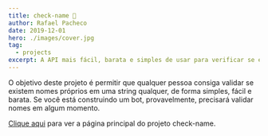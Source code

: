 ```yaml
---
title: check-name 📛
author: Rafael Pacheco
date: 2019-12-01
hero: ./images/cover.jpg
tag:
  - projects
excerpt: A API mais fácil, barata e simples de usar para verificar se existem nomes válidos em uma string
---
```


O objetivo deste projeto é permitir que qualquer pessoa consiga validar se existem nomes próprios em uma string qualquer, de forma simples, fácil e barata. Se você está construindo um bot, provavelmente, precisará validar nomes em algum momento.

[Clique aqui](https://github.com/ravpacheco/check-name/) para ver a página principal do projeto check-name.